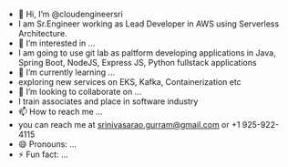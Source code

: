 - 👋 Hi, I’m @cloudengineersri
-  I am Sr.Engineer working as Lead Developer in AWS using Serverless Architecture.
- 👀 I’m interested in ...
- I am going to use git lab as paltform developing applications in Java, Spring Boot, NodeJS, Express JS, Python fullstack applications
- 🌱 I’m currently learning ...
-  exploring new services on EKS, Kafka, Containerization etc
- 💞️ I’m looking to collaborate on ...
- I train associates and place in software industry
- 📫 How to reach me ...
- you can reach me at srinivasarao.gurram@gmail.com or +1 925-922-4115
- 😄 Pronouns: ...
- ⚡ Fun fact: ...

<!---
cloudengineersri/cloudengineersri is a ✨ special ✨ repository because its `README.md` (this file) appears on your GitHub profile.
You can click the Preview link to take a look at your changes.
--->
